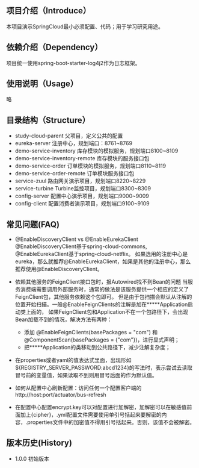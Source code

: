 ## 项目介绍（Introduce）
本项目演示SpringCloud最小必须配置、代码；用于学习研究用途。

## 依赖介绍（Dependency）
项目统一使用spring-boot-starter-log4j2作为日志框架。

## 使用说明（Usage）
略

## 目录结构（Structure）
- study-cloud-parent 父项目，定义公共的配置
- eureka-server 注册中心，规划端口：8761~8769
- demo-service-inventory 库存模块的模拟服务，规划端口8100~8109
- demo-service-inventory-remote 库存模块的服务接口包
- demo-service-order 订单模块的模拟服务，规划端口8110~8119
- demo-service-order-remote 订单模块服务接口包
- service-zuul 路由网关演示项目，规划端口8220~8229
- service-turbine Turbine监控项目，规划端口8300~8309
- config-server 配置中心演示项目，规划端口9000~9009
- config-client 配置消费者演示项目，规划端口9100~9109

## 常见问题(FAQ)
- @EnableDiscoveryClient vs @EnableEurekaClient
    @EnableDiscoveryClient基于spring-cloud-commons, @EnableEurekaClient基于spring-cloud-netflix。
    如果选用的注册中心是eureka，那么就推荐@EnableEurekaClient，如果是其他的注册中心，那么推荐使用@EnableDiscoveryClient。

- 依赖其他服务的FeignClient接口包时，报Autowired找不到Bean的问题
    当服务消费端需要调用外部服务时，通常的做法是该服务提供一个相应的定义了FeignClient包，其他服务依赖这个包即可。
    但是由于包扫描会默认从注解的位置开始扫描。一般@EnableFeignClients的注解是加在*****Application启动类上面的，
    如果FeignClient包和Application不在一个包路径下，会出现Bean加载不到的情况，解决方法有两种：
    * 添加 @EnableFeignClients(basePackages = "com") 和 @ComponentScan(basePackages = {"com"})，进行显式声明；
    * 把*****Application的类移动到公共路径下，减少注解复杂度；

- 在properties或者yaml的值表达式里面，出现形如${REGISTRY_SERVER_PASSWORD:abcd1234}的写法时，表示尝试去读取冒号前的变量值，如果读取不到则用冒号后面的作为默认值。

- 如何从配置中心刷新配置：访问任何一个配置客户端的 http://host:port/actuator/bus-refresh

- 在配置中心配置encrypt.key可以对配置进行加解密，加解密可以在敏感值前面加上{cipher}，.yml配置文件需要使用单引号括起来要解密的内容，.properties文件中的加密值不得用引号括起来。否则，该值不会被解密。

## 版本历史(History)
+ 1.0.0 初始版本